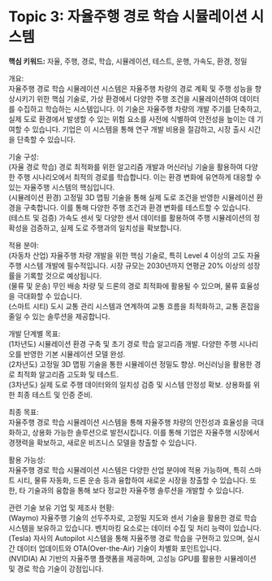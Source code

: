 # Topic 3: 자율주행 경로 학습 시뮬레이션 시스템
**핵심 키워드:** 자율, 주행, 경로, 학습, 시뮬레이션, 테스트, 운행, 가속도, 환경, 정밀

개요:  
자율주행 경로 학습 시뮬레이션 시스템은 자율주행 차량의 경로 계획 및 주행 성능을 향상시키기 위한 핵심 기술로, 가상 환경에서 다양한 주행 조건을 시뮬레이션하여 데이터를 수집하고 학습하는 시스템입니다. 이 기술은 자율주행 차량의 개발 주기를 단축하고, 실제 도로 환경에서 발생할 수 있는 위험 요소를 사전에 식별하여 안전성을 높이는 데 기여할 수 있습니다. 기업은 이 시스템을 통해 연구 개발 비용을 절감하고, 시장 출시 시간을 단축할 수 있습니다.

기술 구성:  
(자율 경로 학습) 경로 최적화를 위한 알고리즘 개발과 머신러닝 기술을 활용하여 다양한 주행 시나리오에서 최적의 경로를 학습합니다. 이는 환경 변화에 유연하게 대응할 수 있는 자율주행 시스템의 핵심입니다.  
(시뮬레이션 환경) 고정밀 3D 맵핑 기술을 통해 실제 도로 조건을 반영한 시뮬레이션 환경을 구축합니다. 이를 통해 다양한 주행 조건과 환경 변화를 테스트할 수 있습니다.  
(테스트 및 검증) 가속도 센서 및 다양한 센서 데이터를 활용하여 주행 시뮬레이션의 정확성을 검증하고, 실제 도로 주행과의 일치성을 확보합니다.

적용 분야:  
(자동차 산업) 자율주행 차량 개발을 위한 핵심 기술로, 특히 Level 4 이상의 고도 자율주행 시스템 개발에 필수적입니다. 시장 규모는 2030년까지 연평균 20% 이상의 성장률을 기록할 것으로 예상됩니다.  
(물류 및 운송) 무인 배송 차량 및 드론의 경로 최적화에 활용될 수 있으며, 물류 효율성을 극대화할 수 있습니다.  
(스마트 시티) 도시 교통 관리 시스템과 연계하여 교통 흐름을 최적화하고, 교통 혼잡을 줄일 수 있는 솔루션을 제공합니다.

개발 단계별 목표:  
(1차년도) 시뮬레이션 환경 구축 및 초기 경로 학습 알고리즘 개발. 다양한 주행 시나리오를 반영한 기본 시뮬레이션 모델 완성.  
(2차년도) 고정밀 3D 맵핑 기술을 통한 시뮬레이션 정밀도 향상. 머신러닝을 활용한 경로 최적화 알고리즘 고도화 및 테스트.  
(3차년도) 실제 도로 주행 데이터와의 일치성 검증 및 시스템 안정성 확보. 상용화를 위한 최종 테스트 및 인증 준비.

최종 목표:  
자율주행 경로 학습 시뮬레이션 시스템을 통해 자율주행 차량의 안전성과 효율성을 극대화하고, 상용화 가능한 솔루션으로 발전시킵니다. 이를 통해 기업은 자율주행 시장에서 경쟁력을 확보하고, 새로운 비즈니스 모델을 창출할 수 있습니다.

활용 가능성:  
자율주행 경로 학습 시뮬레이션 시스템은 다양한 산업 분야에 적용 가능하며, 특히 스마트 시티, 물류 자동화, 드론 운송 등과 융합하여 새로운 시장을 창출할 수 있습니다. 또한, 타 기술과의 융합을 통해 보다 정교한 자율주행 솔루션을 개발할 수 있습니다.

관련 기술 보유 기업 및 제조사 현황:  
(Waymo) 자율주행 기술의 선두주자로, 고정밀 지도와 센서 기술을 활용한 경로 학습 시스템을 보유하고 있습니다. 벤치마킹 요소로는 데이터 수집 및 처리 능력이 있습니다.  
(Tesla) 자사의 Autopilot 시스템을 통해 자율주행 경로 학습을 구현하고 있으며, 실시간 데이터 업데이트와 OTA(Over-the-Air) 기술이 차별화 포인트입니다.  
(NVIDIA) AI 기반의 자율주행 플랫폼을 제공하며, 고성능 GPU를 활용한 시뮬레이션 및 경로 학습 기술이 강점입니다.